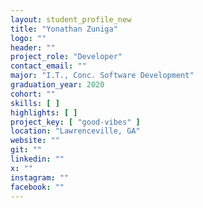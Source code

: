 ```yaml
---
layout: student_profile_new
title: "Yonathan Zuniga"
logo: ""
header: ""
project_role: "Developer"
contact_email: ""
major: "I.T., Conc. Software Development"
graduation_year: 2020
cohort: ""
skills: [ ]
highlights: [ ]
project_key: [ "good-vibes" ]
location: "Lawrenceville, GA"
website: ""
git: ""
linkedin: ""
x: ""
instagram: ""
facebook: ""
---
```

